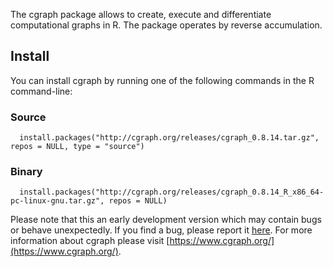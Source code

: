 The cgraph package allows to create, execute and differentiate computational graphs in R. The package operates by reverse accumulation.

## Install

You can install cgraph by running one of the following commands in the R command-line:

### Source

```{r eval = F}
  install.packages("http://cgraph.org/releases/cgraph_0.8.14.tar.gz", repos = NULL, type = "source")
```

### Binary

```{r eval = F}
  install.packages("http://cgraph.org/releases/cgraph_0.8.14_R_x86_64-pc-linux-gnu.tar.gz", repos = NULL)
```

Please note that this an early development version which may contain bugs or behave unexpectedly. If you find a bug, please report it [here](https://github.com/triepels/cgraph/issues). For more information about cgraph please visit [https://www.cgraph.org/](https://www.cgraph.org/).
